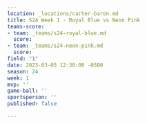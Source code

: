 ```yaml
---
location: _locations/carter-baron.md
title: S24 Week 1 - Royal Blue vs Neon Pink
teams-score:
- team: _teams/s24-royal-blue.md
  score: 
- team: _teams/s24-neon-pink.md
  score: 
field: "1"
date: 2023-03-05 12:30:00 -0500
season: 24
week: 1
mvp: ''
game-ball: ''
sportsperson: ''
published: false

---
```

